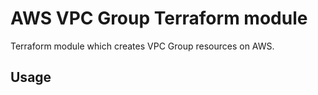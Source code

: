 # AWS VPC Group Terraform module

Terraform module which creates VPC Group resources on AWS.

## Usage

```hcl
```
